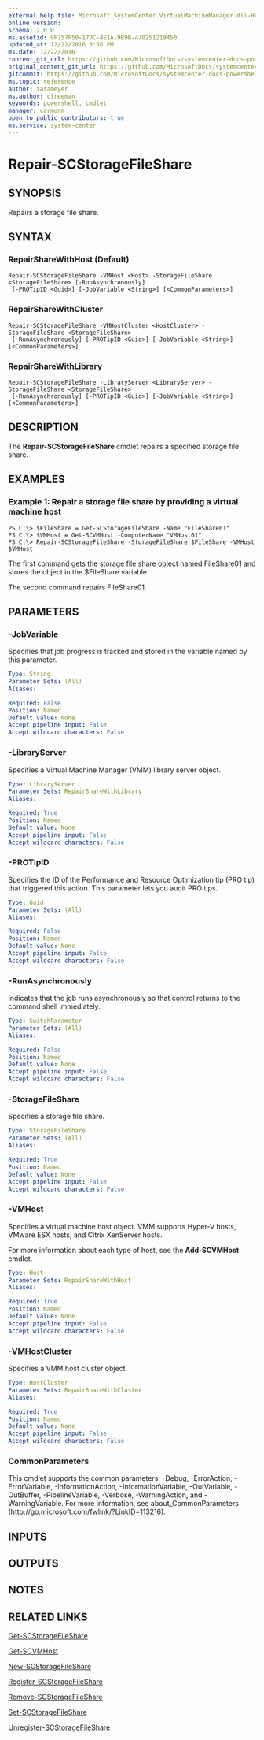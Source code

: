 ```yaml
---
external help file: Microsoft.SystemCenter.VirtualMachineManager.dll-Help.xml
online version: 
schema: 2.0.0
ms.assetid: 0F757F50-17DC-4E1A-9B9B-470251219450
updated_at: 12/22/2016 3:56 PM
ms.date: 12/22/2016
content_git_url: https://github.com/MicrosoftDocs/systemcenter-docs-powershell/blob/master/systemcenter-cmdlets/SystemCenter2016/VirtualMachineManager/vlatest/Repair-SCStorageFileShare.md
original_content_git_url: https://github.com/MicrosoftDocs/systemcenter-docs-powershell/blob/master/systemcenter-cmdlets/SystemCenter2016/VirtualMachineManager/vlatest/Repair-SCStorageFileShare.md
gitcommit: https://github.com/MicrosoftDocs/systemcenter-docs-powershell/blob/96e5647587661652225fbdd2c797cd4d59d542bc/systemcenter-cmdlets/SystemCenter2016/VirtualMachineManager/vlatest/Repair-SCStorageFileShare.md
ms.topic: reference
author: tarameyer
ms.author: cfreeman
keywords: powershell, cmdlet
manager: carmonm
open_to_public_contributors: true
ms.service: system-center
---
```


# Repair-SCStorageFileShare

## SYNOPSIS
Repairs a storage file share.

## SYNTAX

### RepairShareWithHost (Default)
```
Repair-SCStorageFileShare -VMHost <Host> -StorageFileShare <StorageFileShare> [-RunAsynchronously]
 [-PROTipID <Guid>] [-JobVariable <String>] [<CommonParameters>]
```

### RepairShareWithCluster
```
Repair-SCStorageFileShare -VMHostCluster <HostCluster> -StorageFileShare <StorageFileShare>
 [-RunAsynchronously] [-PROTipID <Guid>] [-JobVariable <String>] [<CommonParameters>]
```

### RepairShareWithLibrary
```
Repair-SCStorageFileShare -LibraryServer <LibraryServer> -StorageFileShare <StorageFileShare>
 [-RunAsynchronously] [-PROTipID <Guid>] [-JobVariable <String>] [<CommonParameters>]
```

## DESCRIPTION
The **Repair-SCStorageFileShare** cmdlet repairs a specified storage file share.

## EXAMPLES

### Example 1: Repair a storage file share by providing a virtual machine host
```
PS C:\> $FileShare = Get-SCStorageFileShare -Name "FileShare01"
PS C:\> $VMHost = Get-SCVMHost -ComputerName "VMHost01"
PS C:\> Repair-SCStorageFileShare -StorageFileShare $FileShare -VMHost $VMHost
```

The first command gets the storage file share object named FileShare01 and stores the object in the $FileShare variable.

The second command repairs FileShare01.

## PARAMETERS

### -JobVariable
Specifies that job progress is tracked and stored in the variable named by this parameter.

```yaml
Type: String
Parameter Sets: (All)
Aliases: 

Required: False
Position: Named
Default value: None
Accept pipeline input: False
Accept wildcard characters: False
```

### -LibraryServer
Specifies a Virtual Machine Manager (VMM) library server object.

```yaml
Type: LibraryServer
Parameter Sets: RepairShareWithLibrary
Aliases: 

Required: True
Position: Named
Default value: None
Accept pipeline input: False
Accept wildcard characters: False
```

### -PROTipID
Specifies the ID of the Performance and Resource Optimization tip (PRO tip) that triggered this action.
This parameter lets you audit PRO tips.

```yaml
Type: Guid
Parameter Sets: (All)
Aliases: 

Required: False
Position: Named
Default value: None
Accept pipeline input: False
Accept wildcard characters: False
```

### -RunAsynchronously
Indicates that the job runs asynchronously so that control returns to the command shell immediately.

```yaml
Type: SwitchParameter
Parameter Sets: (All)
Aliases: 

Required: False
Position: Named
Default value: None
Accept pipeline input: False
Accept wildcard characters: False
```

### -StorageFileShare
Specifies a storage file share.

```yaml
Type: StorageFileShare
Parameter Sets: (All)
Aliases: 

Required: True
Position: Named
Default value: None
Accept pipeline input: False
Accept wildcard characters: False
```

### -VMHost
Specifies a virtual machine host object.
VMM supports Hyper-V hosts, VMware ESX hosts, and Citrix XenServer hosts.

For more information about each type of host, see the **Add-SCVMHost** cmdlet.

```yaml
Type: Host
Parameter Sets: RepairShareWithHost
Aliases: 

Required: True
Position: Named
Default value: None
Accept pipeline input: False
Accept wildcard characters: False
```

### -VMHostCluster
Specifies a VMM host cluster object.

```yaml
Type: HostCluster
Parameter Sets: RepairShareWithCluster
Aliases: 

Required: True
Position: Named
Default value: None
Accept pipeline input: False
Accept wildcard characters: False
```

### CommonParameters
This cmdlet supports the common parameters: -Debug, -ErrorAction, -ErrorVariable, -InformationAction, -InformationVariable, -OutVariable, -OutBuffer, -PipelineVariable, -Verbose, -WarningAction, and -WarningVariable. For more information, see about_CommonParameters (http://go.microsoft.com/fwlink/?LinkID=113216).

## INPUTS

## OUTPUTS

## NOTES

## RELATED LINKS

[Get-SCStorageFileShare](xref:SystemCenter2016/VirtualMachineManager/vlatest/Get-SCStorageFileShare.md)

[Get-SCVMHost](xref:SystemCenter2016/VirtualMachineManager/vlatest/Get-SCVMHost.md)

[New-SCStorageFileShare](xref:SystemCenter2016/VirtualMachineManager/vlatest/New-SCStorageFileShare.md)

[Register-SCStorageFileShare](xref:SystemCenter2016/VirtualMachineManager/vlatest/Register-SCStorageFileShare.md)

[Remove-SCStorageFileShare](xref:SystemCenter2016/VirtualMachineManager/vlatest/Remove-SCStorageFileShare.md)

[Set-SCStorageFileShare](xref:SystemCenter2016/VirtualMachineManager/vlatest/Set-SCStorageFileShare.md)

[Unregister-SCStorageFileShare](xref:SystemCenter2016/VirtualMachineManager/vlatest/Unregister-SCStorageFileShare.md)

